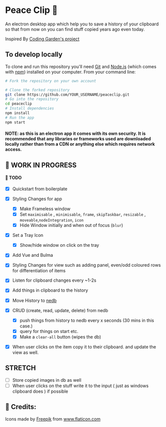 # Peace Clip :paperclip:

An electron desktop app which help you to save a history of your clipboard so that from now on you can find stuff copied years ago even today.

Inspired By [Coding Garden's project](https://github.com/CodingGarden/clipboard-elephant)

## To develop locally

To clone and run this repository you'll need [Git](https://git-scm.com) and [Node.js](https://nodejs.org/en/download/) (which comes with [npm](http://npmjs.com)) installed on your computer. From your command line:

```bash
# Fork the repository on your own account

# Clone the forked repository
git clone https://github.com/YOUR_USERNAME/peaceclip.git
# Go into the repository
cd peaceclip
# Install dependencies
npm install
# Run the app
npm start
```

#### NOTE: as this is an electron app it comes with its own security. It is recommended that any libraries or frameworks used are downloaded locally rather than from a CDN or anything else which requires network access.

## :construction: WORK IN PROGRESS

#### :scroll: TODO

- [x] Quickstart from boilerplate
- [x] Styling Changes for app
  - [x] Make Frameless window
  - [x] Set `maximisable` , `minimisable`, `frame`, `skipTaskbar`, `resizable` , `moveable`,`nodeIntegration`, `icon`
  - [x] Hide Window initially and when out of focus (`blur`)
- [x] Set a Tray Icon
  - [x] Show/hide window on click on the tray
- [x] Add Vue and Bulma
- [x] Styling Changes for view such as adding panel, even/odd coloured rows for differentiation of items
- [x] Listen for clipboard changes every ~1-2s
- [x] Add things in clipboard to the history

- [x] Move History to [nedb](https://github.com/louischatriot/nedb)
- [x] CRUD (create, read, update, delete) from nedb

  - [x] push things from history to nedb every x seconds (30 mins in this case.)
  - [x] query for things on start etc.
  - [x] Make a `clear-all` button (wipes the db)

- [x] When user clicks on the item copy it to their clipboard. and update the view as well.

## STRETCH

- [ ] Store copied images in db as well
- [ ] When user clicks on the stuff write it to the input ( just as windows clipboard does ) if possible

## 🙏 Credits:

Icons made by <a href="https://www.flaticon.com/authors/freepik" title="Freepik">Freepik</a> from <a href="https://www.flaticon.com/" title="Flaticon"> www.flaticon.com</a>

